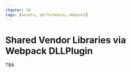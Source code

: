 ```yaml
---
chapter: 10
tags: [assets, performance, Webpack]
---
```


# Shared Vendor Libraries via Webpack DLLPlugin

TBA
